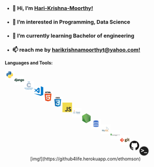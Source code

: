 - ###   👋 Hi, I’m [Hari-Krishna-Moorthy!](https://Hari-Krishna-Moorthy.github.io)
- ###  👀 I’m interested in Programming, Data Science
- ### 🌱 I’m currently learning Bachelor of engineering
- ### 📫 reach me by [harikrishnamoorthyt@yahoo.com!](mailto:harikrishnamoorthyt@yahoo.com)


**Languages and Tools:**

<img align="left" alt="Python" height="30" src="https://raw.githubusercontent.com/github/explore/e94815998e4e0713912fed477a1f346ec04c3da2/topics/python/python.png" /></br>
<img align="left" alt="Django" height="30" src="https://raw.githubusercontent.com/github/explore/80688e429a7d4ef2fca1e82350fe8e3517d3494d/topics/django/django.png" /></br>
<img align="left" alt="C" height="30" src="https://raw.githubusercontent.com/github/explore/80688e429a7d4ef2fca1e82350fe8e3517d3494d/topics/c/c.png" /></br>
<img align="left" alt="Visual Studio Code" height="30" src="https://raw.githubusercontent.com/github/explore/80688e429a7d4ef2fca1e82350fe8e3517d3494d/topics/visual-studio-code/visual-studio-code.png" /></br>
<img align="left" alt="HTML5" height="30" src="https://raw.githubusercontent.com/github/explore/80688e429a7d4ef2fca1e82350fe8e3517d3494d/topics/html/html.png" /></br>
<img align="left" alt="CSS3" height="30" src="https://raw.githubusercontent.com/github/explore/80688e429a7d4ef2fca1e82350fe8e3517d3494d/topics/css/css.png" /></br>
<img align="left" alt="JavaScript" height="30" src="https://raw.githubusercontent.com/github/explore/80688e429a7d4ef2fca1e82350fe8e3517d3494d/topics/javascript/javascript.png" /></br>
<img align="left" alt="Java" height="30" src="https://raw.githubusercontent.com/github/explore/80688e429a7d4ef2fca1e82350fe8e3517d3494d/topics/java/java.png" /></br>
<img align="left" alt="NodeJs" height="30" src="https://raw.githubusercontent.com/github/explore/80688e429a7d4ef2fca1e82350fe8e3517d3494d/topics/nodejs/nodejs.png" /></br>
<img align="left" alt="SQL" height="30" src="https://raw.githubusercontent.com/github/explore/80688e429a7d4ef2fca1e82350fe8e3517d3494d/topics/sql/sql.png" /></br>
<img align="left" alt="MySQL" height="30" src="https://raw.githubusercontent.com/github/explore/80688e429a7d4ef2fca1e82350fe8e3517d3494d/topics/mysql/mysql.png" /></br>
<img align="left" alt="MongoDB" height="30" src="https://raw.githubusercontent.com/github/explore/80688e429a7d4ef2fca1e82350fe8e3517d3494d/topics/mongodb/mongodb.png" /></br>
<img align="left" alt="Git" height="30" src="https://raw.githubusercontent.com/github/explore/80688e429a7d4ef2fca1e82350fe8e3517d3494d/topics/git/git.png" /> </br>
<img align="left" alt="GitHub" height="30" src="https://raw.githubusercontent.com/github/explore/78df643247d429f6cc873026c0622819ad797942/topics/github/github.png" /></br>
<img align="left" alt="Terminal" height="30" src="https://raw.githubusercontent.com/github/explore/80688e429a7d4ef2fca1e82350fe8e3517d3494d/topics/terminal/terminal.png" /></br>

<p align="center"> 
	[img!](https://github4life.herokuapp.com/ethomson)
</p>



